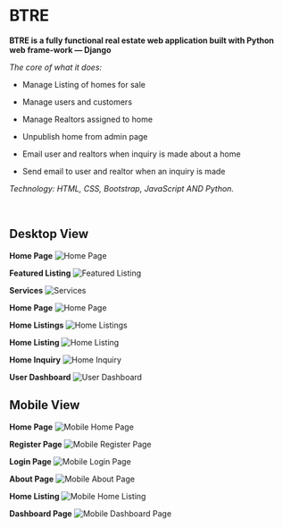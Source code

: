 # BTRE

**BTRE is a fully functional real estate web application built with Python web frame-work — Django**

_The core of what it does:_

- Manage Listing of homes for sale

- Manage users and customers

- Manage Realtors assigned to home

- Unpublish home from admin page

- Email user and realtors when inquiry is made about a home

- Send email to user and realtor when an inquiry is made

_Technology: HTML, CSS, Bootstrap, JavaScript AND Python._

<br>

## Desktop View

**Home Page**
![Home Page](https://res.cloudinary.com/romie/image/upload/v1595597776/BTrealestate/Annotation_2020-06-09_011524.png)

**Featured Listing**
![Featured Listing](https://res.cloudinary.com/romie/image/upload/v1595597781/BTrealestate/featured-listing-2020-06-09.png)

**Services**
![Services](https://res.cloudinary.com/romie/image/upload/v1595597783/BTrealestate/home-services-2020-06-09.png)

**Home Page**
![Home Page](https://res.cloudinary.com/romie/image/upload/v1595597787/BTrealestate/Screen_Shot_2020-06-09_at_01.38.51.png)

**Home Listings**
![Home Listings](https://res.cloudinary.com/romie/image/upload/v1595597786/BTrealestate/home-listing-2020-06-09.png)

**Home Listing**
![Home Listing](https://res.cloudinary.com/romie/image/upload/v1595597803/BTrealestate/featured-listings-listing-2020-06-09.png)

**Home Inquiry**
![Home Inquiry](https://res.cloudinary.com/romie/image/upload/v1595597807/BTrealestate/featured-listings-listing-inquiry-2020-06-09.png)

**User Dashboard**
![User Dashboard](https://res.cloudinary.com/romie/image/upload/v1595597775/BTrealestate/Dashboard-2020-06-09.png)


## Mobile View

**Home Page**
![Mobile Home Page](https://res.cloudinary.com/romie/image/upload/v1595597787/BTrealestate/Screen_Shot_2020-06-09_at_01.38.51.png)

**Register Page**
![Mobile Register Page](https://res.cloudinary.com/romie/image/upload/v1595597789/BTrealestate/Screen_Shot_2020-06-09_at_01.39.10.png)

**Login Page**
![Mobile Login Page](https://res.cloudinary.com/romie/image/upload/v1595597792/BTrealestate/Screen_Shot_2020-06-09_at_01.39.21.png)

**About Page**
![Mobile About Page](https://res.cloudinary.com/romie/image/upload/v1595597807/BTrealestate/Screen_Shot_2020-06-09_at_01.37.40.png)

**Home Listing**
![Mobile Home Listing](https://res.cloudinary.com/romie/image/upload/v1595597804/BTrealestate/Screen_Shot_2020-06-09_at_01.38.12.png)

**Dashboard Page**
![Mobile Dashboard Page](https://res.cloudinary.com/romie/image/upload/v1595597790/BTrealestate/Screen_Shot_2020-06-09_at_01.38.26.png)
